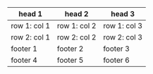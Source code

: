 | head 1       | head 2       | head 3       |
| ------------ | ------------ | ------------ |
| row 1: col 1 | row 1: col 2 | row 1: col 3 |
| row 2: col 1 | row 2: col 2 | row 2: col 3 |
| footer 1     | footer 2     | footer 3     |
| footer 4     | footer 5     | footer 6     |
